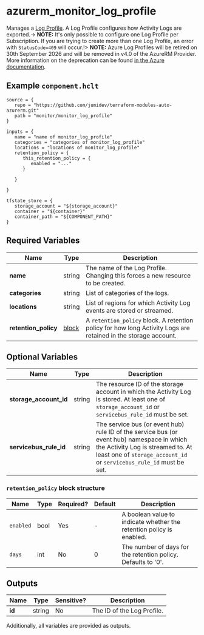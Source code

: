 # azurerm_monitor_log_profile

Manages a [Log Profile](https://docs.microsoft.com/azure/monitoring-and-diagnostics/monitoring-overview-activity-logs#export-the-activity-log-with-a-log-profile). A Log Profile configures how Activity Logs are exported.-> **NOTE:** It's only possible to configure one Log Profile per Subscription. If you are trying to create more than one Log Profile, an error with `StatusCode=409` will occur.!> **NOTE:** Azure Log Profiles will be retired on 30th September 2026 and will be removed in v4.0 of the AzureRM Provider. More information on the deprecation can be found [in the Azure documentation](https://learn.microsoft.com/azure/azure-monitor/essentials/activity-log?tabs=powershell#legacy-collection-methods).

## Example `component.hclt`

```hcl
source = {
   repo = "https://github.com/jumidev/terraform-modules-auto-azurerm.git"   
   path = "monitor/monitor_log_profile"   
}

inputs = {
   name = "name of monitor_log_profile"   
   categories = "categories of monitor_log_profile"   
   locations = "locations of monitor_log_profile"   
   retention_policy = {
      this_retention_policy = {
         enabled = "..."         
      }
      
   }
   
}

tfstate_store = {
   storage_account = "${storage_account}"   
   container = "${container}"   
   container_path = "${COMPONENT_PATH}"   
}

```

## Required Variables

| Name | Type |  Description |
| ---- | --------- |  ----------- |
| **name** | string |  The name of the Log Profile. Changing this forces a new resource to be created. | 
| **categories** | string |  List of categories of the logs. | 
| **locations** | string |  List of regions for which Activity Log events are stored or streamed. | 
| **retention_policy** | [block](#retention_policy-block-structure) |  A `retention_policy` block. A retention policy for how long Activity Logs are retained in the storage account. | 

## Optional Variables

| Name | Type |  Description |
| ---- | --------- |  ----------- |
| **storage_account_id** | string |  The resource ID of the storage account in which the Activity Log is stored. At least one of `storage_account_id` or `servicebus_rule_id` must be set. | 
| **servicebus_rule_id** | string |  The service bus (or event hub) rule ID of the service bus (or event hub) namespace in which the Activity Log is streamed to. At least one of `storage_account_id` or `servicebus_rule_id` must be set. | 

### `retention_policy` block structure

| Name | Type | Required? | Default | Description |
| ---- | ---- | --------- | ------- | ----------- |
| `enabled` | bool | Yes | - | A boolean value to indicate whether the retention policy is enabled. |
| `days` | int | No | 0 | The number of days for the retention policy. Defaults to '0'. |



## Outputs

| Name | Type | Sensitive? | Description |
| ---- | ---- | --------- | --------- |
| **id** | string | No  | The ID of the Log Profile. | 

Additionally, all variables are provided as outputs.
